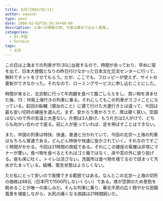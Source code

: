 ```yaml
---
title: 北京(2003/02/11)
author: eawind
type: post
date: 2006-02-03T16:19:34+09:00
description: 上海への移動の旅。今度は寝台ではなく座席。。
categories:
  - 03.中国
  - Eurasia
tags:
  - 北京
---
```

この日は上海までの列車が15:30に出発するので、時間が余っており、早めに宿を出て、日本大使館となりの昨日行けなかった日本文化交流センターに行って、無料でネットをさせてもらう。だが、ここでも、フロッピーが使えず、サイトの更新ができなかった。それなので、ローミングサービスに申し込むことにした。

時間が来ると、北京駅に行って牛肉麺を食べて腹ごしらえをし、買い物を済ませた後、13：18発上海行きの列車に乗る。それにしてもこの列車がスゴイことになっている。前回の臥輔（寝台のこと）に寝て行けた大連行きとは違って、今回は最も安い切符の硬座を選んだ。まず、安かろう悪かろうで、席は硬く狭い。空調はないので外の気温と大差ない。片側は3人掛け、もう片方は2人がけで、どちらも向かい合わせで座る。前に人が座っていれば、足を伸ばすことはできない。

また、中国の列車は特快、快速、普通と分かれていて、今回の北京〜上海の列車はもちろん普通である。どんどん特快や快速に抜かされていく。それなのですごく時間がかかる。今回は21時間の旅程である。それにこの硬座の客層は非常にマナーが悪い。食べ物を食べるとそれはゴミ箱ではなく、床や窓の外に放り投げる。痰も床に吐く。トイレは流さない。洗面所は食べ物を捨てるので詰まって汚水がたまっている。結構、衛生状態はよろしくない。

ただ私にとって安いので我慢できる範囲ではある。なんとこの北京〜上海の切符の価格は88元（日本円で1500円しないくらい）である。席が窓側のため景色を眺めることが唯一の楽しみだ。そんな列車に乗り、華北平原の広く穏やかな田園風景を堪能しながら、お尻の痛くなる旅路は21時間続いた。
